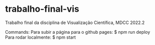 # trabalho-final-vis
Trabalho final da disciplina de Visualização Científica, MDCC 2022.2

Commands:
   Para subir a página para o github pages:
	$ npm run deploy
   Para rodar localmente:
	$ npm start
